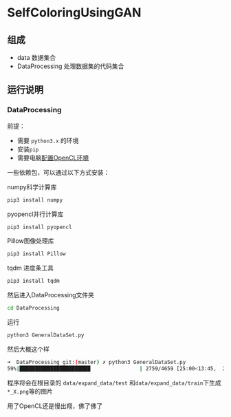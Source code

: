 # SelfColoringUsingGAN

## 组成

* data  数据集合
* DataProcessing 处理数据集的代码集合



## 运行说明

### DataProcessing

前提：

* 需要 `python3.x` 的环境
* 安装`pip` 
* 需要电脑[配置OpenCL环境](https://documen.tician.de/pyopencl/misc.html)



一些依赖包，可以通过以下方式安装：



numpy科学计算库

```sh
pip3 install numpy
```

 pyopencl并行计算库

```sh
pip3 install pyopencl
```

Pillow图像处理库

```sh
pip3 install Pillow
```

tqdm 进度条工具

```sh
pip3 install tqdm
```

然后进入DataProcessing文件夹

```sh
cd DataProcessing
```

运行

```sh
python3 GeneralDataSet.py
```

然后大概这个样

```sh
➜  DataProcessing git:(master) ✗ python3 GeneralDataSet.py 
59%|███████████████████████                | 2759/4659 [25:00<13:45,  2.30it/s]
```



程序将会在根目录的 `data/expand_data/test` 和`data/expand_data/train`下生成 `*_X.png`等的图片

用了OpenCL还是慢出翔，佛了佛了
